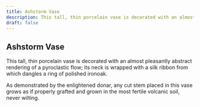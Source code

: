 ```yaml
---
title: Ashstorm Vase
description: This tall, thin porcelain vase is decorated with an almost pleasantly abstract rendering of a pyroclastic flow; its neck is wrapped with a silk ribbon from which dangles a ring of polished ironoak....
draft: false
---
```


## Ashstorm Vase

This tall, thin porcelain vase is decorated with an almost pleasantly abstract rendering of a pyroclastic flow; its neck is wrapped with a silk ribbon from which dangles a ring of polished ironoak.

As demonstrated by the enlightened donar, any cut stem placed in this vase grows as if properly grafted and grown in the most fertile volcanic soil, never wilting.
